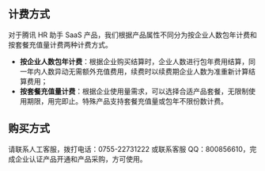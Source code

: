 ## 计费方式
对于腾讯 HR 助手 SaaS 产品，我们根据产品属性不同分为按企业人数包年计费和按套餐充值量计费两种计费方式。
- **按企业人数包年计费**：根据企业购买结算时，企业人数进行包年费用结算，同一年内人数异动无需额外充值费用，续费时以续费期企业人数为准重新计算结算费用；
- **按套餐充值量计费**：根据企业使用量需求，可以选择合适产品套餐，无限制使用期限，用完即止。特殊产品支持套餐充值量或包年不限份数计费。

## 购买方式
请联系人工客服，拨打电话：0755-22731222 或联系客服 QQ：800856610，完成企业认证产品开通和产品采购，方可使用。


